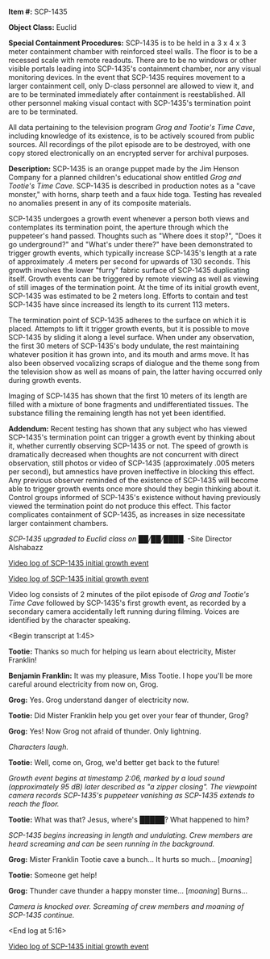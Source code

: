 **Item #:** SCP-1435

**Object Class:** Euclid

**Special Containment Procedures:** SCP-1435 is to be held in a 3 x 4 x 3 meter containment chamber with reinforced steel walls. The floor is to be a recessed scale with remote readouts. There are to be no windows or other visible portals leading into SCP-1435's containment chamber, nor any visual monitoring devices. In the event that SCP-1435 requires movement to a larger containment cell, only D-class personnel are allowed to view it, and are to be terminated immediately after containment is reestablished. All other personnel making visual contact with SCP-1435's termination point are to be terminated.

All data pertaining to the television program _Grog and Tootie's Time Cave_, including knowledge of its existence, is to be actively scoured from public sources. All recordings of the pilot episode are to be destroyed, with one copy stored electronically on an encrypted server for archival purposes.

**Description:** SCP-1435 is an orange puppet made by the Jim Henson Company for a planned children's educational show entitled _Grog and Tootie's Time Cave_. SCP-1435 is described in production notes as a "cave monster," with horns, sharp teeth and a faux hide toga. Testing has revealed no anomalies present in any of its composite materials.

SCP-1435 undergoes a growth event whenever a person both views and contemplates its termination point, the aperture through which the puppeteer's hand passed. Thoughts such as "Where does it stop?", "Does it go underground?" and "What's under there?" have been demonstrated to trigger growth events, which typically increase SCP-1435's length at a rate of approximately .4 meters per second for upwards of 130 seconds. This growth involves the lower "furry" fabric surface of SCP-1435 duplicating itself. Growth events can be triggered by remote viewing as well as viewing of still images of the termination point. At the time of its initial growth event, SCP-1435 was estimated to be 2 meters long. Efforts to contain and test SCP-1435 have since increased its length to its current 113 meters.

The termination point of SCP-1435 adheres to the surface on which it is placed. Attempts to lift it trigger growth events, but it is possible to move SCP-1435 by sliding it along a level surface. When under any observation, the first 30 meters of SCP-1435's body undulate, the rest maintaining whatever position it has grown into, and its mouth and arms move. It has also been observed vocalizing scraps of dialogue and the theme song from the television show as well as moans of pain, the latter having occurred only during growth events.

Imaging of SCP-1435 has shown that the first 10 meters of its length are filled with a mixture of bone fragments and undifferentiated tissues. The substance filling the remaining length has not yet been identified.

**Addendum:** Recent testing has shown that any subject who has viewed SCP-1435's termination point can trigger a growth event by thinking about it, whether currently observing SCP-1435 or not. The speed of growth is dramatically decreased when thoughts are not concurrent with direct observation, still photos or video of SCP-1435 (approximately .005 meters per second), but amnestics have proven ineffective in blocking this effect. Any previous observer reminded of the existence of SCP-1435 will become able to trigger growth events once more should they begin thinking about it. Control groups informed of SCP-1435's existence without having previously viewed the termination point do not produce this effect. This factor complicates containment of SCP-1435, as increases in size necessitate larger containment chambers.

_SCP-1435 upgraded to Euclid class on ██/██/████._ -Site Director Alshabazz

[Video log of SCP-1435 initial growth event](javascript:;)

[Video log of SCP-1435 initial growth event](javascript:;)

Video log consists of 2 minutes of the pilot episode of _Grog and Tootie's Time Cave_ followed by SCP-1435's first growth event, as recorded by a secondary camera accidentally left running during filming. Voices are identified by the character speaking.

<Begin transcript at 1:45>

**Tootie:** Thanks so much for helping us learn about electricity, Mister Franklin!

**Benjamin Franklin:** It was my pleasure, Miss Tootie. I hope you'll be more careful around electricity from now on, Grog.

**Grog:** Yes. Grog understand danger of electricity now.

**Tootie:** Did Mister Franklin help you get over your fear of thunder, Grog?

**Grog:** Yes! Now Grog not afraid of thunder. Only lightning.

_Characters laugh._

**Tootie:** Well, come on, Grog, we'd better get back to the future!

_Growth event begins at timestamp 2:06, marked by a loud sound (approximately 95 dB) later described as "a zipper closing". The viewpoint camera records SCP-1435's puppeteer vanishing as SCP-1435 extends to reach the floor._

**Tootie:** What was that? Jesus, where's █████? What happened to him?

_SCP-1435 begins increasing in length and undulating. Crew members are heard screaming and can be seen running in the background._

**Grog:** Mister Franklin Tootie cave a bunch… It hurts so much… \[_moaning_\]

**Tootie:** Someone get help!

**Grog:** Thunder cave thunder a happy monster time… \[_moaning_\] Burns…

_Camera is knocked over. Screaming of crew members and moaning of SCP-1435 continue._

<End log at 5:16>

[Video log of SCP-1435 initial growth event](javascript:;)